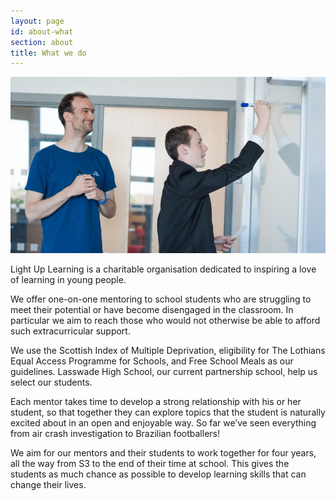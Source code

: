 ```yaml
---
layout: page
id: about-what
section: about
title: What we do
---
```


![](/images/what-we-do.jpg)

Light Up Learning is a charitable organisation dedicated to inspiring a love of learning in young people.

We offer one-on-one mentoring to school students who are struggling to meet their potential or have become disengaged in the classroom. In particular we aim to reach those who would not otherwise be able to afford such extracurricular support.

We use the Scottish Index of Multiple Deprivation, eligibility for The Lothians Equal Access Programme for Schools, and Free School Meals as our guidelines. Lasswade High School, our current partnership school, help us select our students.

Each mentor takes time to develop a strong relationship with his or her student, so that together they can explore topics that the student is naturally excited about in an open and enjoyable way. So far we’ve seen everything from air crash investigation to Brazilian footballers!

We aim for our mentors and their students to work together for four years, all the way from S3 to the end of their time at school. This gives the students as much chance as possible to develop learning skills that can change their lives.
